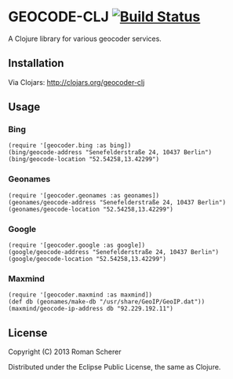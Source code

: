# GEOCODE-CLJ [![Build Status](https://travis-ci.org/r0man/geocoder-clj.png)](https://travis-ci.org/r0man/geocoder-clj)

A Clojure library for various geocoder services.

## Installation

Via Clojars: http://clojars.org/geocoder-clj

## Usage

### Bing

    (require '[geocoder.bing :as bing])
    (bing/geocode-address "Senefelderstraße 24, 10437 Berlin")
    (bing/geocode-location "52.54258,13.42299")

### Geonames

    (require '[geocoder.geonames :as geonames])
    (geonames/geocode-address "Senefelderstraße 24, 10437 Berlin")
    (geonames/geocode-location "52.54258,13.42299")

### Google

    (require '[geocoder.google :as google])
    (google/geocode-address "Senefelderstraße 24, 10437 Berlin")
    (google/geocode-location "52.54258,13.42299")

### Maxmind

    (require '[geocoder.maxmind :as maxmind])
    (def db (geonames/make-db "/usr/share/GeoIP/GeoIP.dat"))
    (maxmind/geocode-ip-address db "92.229.192.11")

## License

Copyright (C) 2013 Roman Scherer

Distributed under the Eclipse Public License, the same as Clojure.
